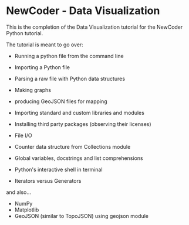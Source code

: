 # NewCoder - Data Visualization

This is the completion of the Data Visualization tutorial for the NewCoder Python tutorial.

The tutorial is meant to go over:
* Running a python file from the command line
* Importing a Python file
* Parsing a raw file with Python data structures
* Making graphs
* producing GeoJSON files for mapping

* Importing standard and custom libraries and modules
* Installing third party packages (observing their licenses)
* File I/O
* Counter data structure from Collections module
* Global variables, docstrings and list comprehensions
* Python's interactive shell in terminal
* Iterators versus Generators

and also...
* NumPy
* Matplotlib
* GeoJSON (similar to TopoJSON) using geojson module
